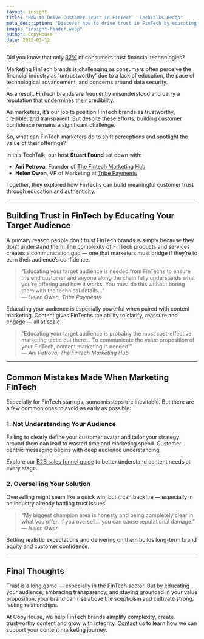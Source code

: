 ```yaml
---
layout: insight
title: "How to Drive Customer Trust in FinTech — TechTalks Recap"
meta_description: "Discover how to drive trust in FinTech by educating your audience, avoiding overselling, and positioning your B2B brand with transparency and credibility."
image: "insight-header.webp"
author: CopyHouse
date: 2025-03-12
---
```


Did you know that only [32%](https://pro.morningconsult.com/analysis/fintech-trust-awareness) of consumers trust financial technologies?

Marketing FinTech brands is challenging as consumers often perceive the financial industry as 'untrustworthy' due to a lack of education, the pace of technological advancement, and concerns around data security.

As a result, FinTech brands are frequently misunderstood and carry a reputation that undermines their credibility.

As marketers, it’s our job to position FinTech brands as trustworthy, credible, and transparent. But despite these efforts, building customer confidence remains a significant challenge.

So, what can FinTech marketers do to shift perceptions and spotlight the value of their offerings?

In this TechTalk, our host **Stuart Found** sat down with:

- **Ani Petrova**, Founder of [The Fintech Marketing Hub](https://www.fintechmarketinghub.com/)
- **Helen Owen**, VP of Marketing at [Tribe Payments](https://www.tribepayments.com/)

Together, they explored how FinTechs can build meaningful customer trust through education and authenticity.

---

## Building Trust in FinTech by Educating Your Target Audience

A primary reason people don’t trust FinTech brands is simply because they don’t understand them. The complexity of FinTech products and services creates a communication gap — one that marketers must bridge if they’re to earn their audience’s confidence.

> “Educating your target audience is needed from FinTechs to ensure the end customer and anyone along the chain fully understands what you’re offering and how it works. You must do this without boring them with the technical details…”  
> — *Helen Owen, Tribe Payments*

Educating your audience is especially powerful when paired with content marketing. Content gives FinTechs the ability to clarify, reassure and engage — all at scale.

> “Educating your target audience is probably the most cost-effective marketing tactic out there... To communicate the value proposition of your FinTech, content marketing is needed.”  
> — *Ani Petrova, The Fintech Marketing Hub*

---

## Common Mistakes Made When Marketing FinTech

Especially for FinTech startups, some missteps are inevitable. But there are a few common ones to avoid as early as possible:

### 1. **Not Understanding Your Audience**

Failing to clearly define your customer avatar and tailor your strategy around them can lead to wasted time and marketing spend. Customer-centric messaging begins with deep audience understanding.

Explore our [B2B sales funnel guide](https://www.copyhouse.io/insights/everything-you-need-to-know-about-the-b2b-sales-funnel) to better understand content needs at every stage.

### 2. **Overselling Your Solution**

Overselling might seem like a quick win, but it can backfire — especially in an industry already battling trust issues.

> “My biggest champion area is honesty and being completely clear in what you offer. If you oversell... you can cause reputational damage.”  
> — *Helen Owen*

Setting realistic expectations and delivering on them builds long-term brand equity and customer confidence.

---

## Final Thoughts

Trust is a long game — especially in the FinTech sector. But by educating your audience, embracing transparency, and staying grounded in your value proposition, your brand can rise above the scepticism and cultivate strong, lasting relationships.

At CopyHouse, we help FinTech brands simplify complexity, create trustworthy content and grow with integrity. [Contact us](https://www.copyhouse.io/contact) to learn how we can support your content marketing journey.
